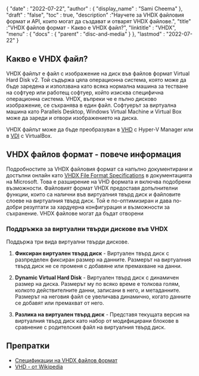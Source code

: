 {
  "date" : "2022-07-22",
  "author" : {
    "display_name" : "Sami Cheema"
},
  "draft" : "false",
   "toc" : true,
  "description" :"Научете за VHDX файловия формат и API, които могат да създават и отварят VHDX файлове.",
  "title" :"VHDX файлов формат - Какво е VHDX файл?",
  "linktitle" : "VHDX",
  "menu" : {
    "docs" : {
      "parent" : "disc-and-media"
}
},
  "lastmod" : "2022-07-22"
}

## Какво е VHDX файл?

VHDX файлът е файл с изображение на диск във файлов формат Virtual Hard Disk v2. Той съдържа цяла операционна система, която може да бъде заредена и използвана като всяка нормална машина за тестване на софтуер или работещ софтуер, който изисква специфична операционна система. VHDX, въпреки че е пълно дисково изображение, се съхранява в един файл. Софтуерът за виртуална машина като Parallels Desktop, Windows Virtual Machine и Virtual Box може да зареди и отвори изображението на диска.

VHDX файлът може да бъде преобразуван в [VHD](/bg/disc-and-media/vhd/) с Hyper-V Manager или в [VDI](/bg/disc-and-media/vdi/) с VirtualBox.

## VHDX файлов формат - повече информация

Подробностите за VHDX файловия формат са напълно документирани и достъпни онлайн като [VHDX File Format Specifications](https://learn.microsoft.com/en-us/openspecs/windows_protocols/ms-vhdx/83e061f8-f6e2-4de1-91bd-5d518a43d477) в документацията на Microsoft. Това е разширение на VHD формата и включва подобрени възможности. Файловият формат VHDX предоставя допълнителни функции, които са налични във виртуалния твърд диск и файловите слоеве на виртуалния твърд диск. Той е по-оптимизиран и дава по-добри резултати за хардуерна конфигурация и възможности за съхранение. VHDX файлове могат да бъдат отворени

### Поддръжка за виртуални твърди дискове във VHDX

Поддържа три вида виртуални твърди дискове.

1. **Фиксиран виртуален твърд диск** - Виртуален твърд диск с разпределен фиксиран размер на данните. Размерът на виртуалния твърд диск не се променя с добавяне или премахване на данни.

1. **Dynamic Virtual Hard Disk** - Виртуален твърд диск с динамичен размер на диска. Размерът му по всяко време е толкова голям, колкото действителните данни, записани в него, и метаданните. Размерът на неговия файл се увеличава динамично, когато данните се добавят или премахват от него.

1. **Разлика на виртуален твърд диск** - Представя текущата версия на виртуалния твърд диск като набор от модифицирани блокове в сравнение с родителския файл на виртуалния твърд диск.

## Препратки

* [Спецификации на VHDX файлов формат](https://learn.microsoft.com/en-us/openspecs/windows_protocols/ms-vhdx/83e061f8-f6e2-4de1-91bd-5d518a43d477)
* [VHD - от Wikipedia](https://en.wikipedia.org/wiki/VHD_(file_format))

